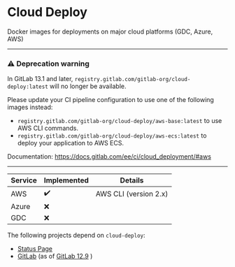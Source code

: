 # Cloud Deploy

Docker images for deployments on major cloud platforms (GDC, Azure, AWS)

---

### :warning: Deprecation warning

In GitLab 13.1 and later, `registry.gitlab.com/gitlab-org/cloud-deploy:latest` will no longer be available.

Please update your CI pipeline configuration to use one of the following images instead:
- `registry.gitlab.com/gitlab-org/cloud-deploy/aws-base:latest` to use AWS CLI commands.
- `registry.gitlab.com/gitlab-org/cloud-deploy/aws-ecs:latest` to deploy your application to AWS ECS.

Documentation: https://docs.gitlab.com/ee/ci/cloud_deployment/#aws

---

| Service  | Implemented  |  Details |
|-------|-----|---|
| AWS   | :heavy_check_mark:  | AWS CLI (version 2.x)  |
| Azure | :x:  |   |
| GDC   | :x:  |   |

The following projects depend on `cloud-deploy`:
- [Status Page](https://gitlab.com/gitlab-org/status-page)
- [GitLab](htps://gitlab.com/gitlab-org/gitlab) (as of [GitLab 12.9](https://gitlab.com/gitlab-org/gitlab/issues/2079620) )
